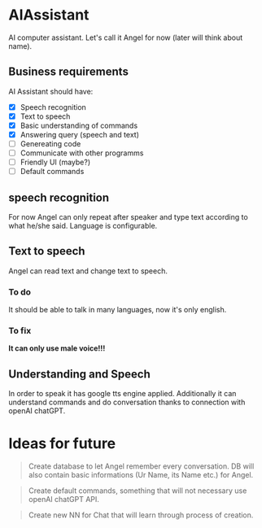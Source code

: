 # AIAssistant
AI computer assistant. 
Let's call it Angel for now (later will think about name).

##  Business requirements 
AI Assistant should have:
 * [x] Speech recognition
 * [x] Text to speech
 * [x] Basic understanding of commands
 * [x] Answering query (speech and text)
 * [ ] Genereating code
 * [ ] Communicate with other programms
 * [ ] Friendly UI (maybe?)
 * [ ] Default commands

## speech recognition

For now Angel can only repeat after speaker and type text according to what he/she said.
Language is configurable.

## Text to speech
Angel can read text and change text to speech. 
### To do
It should be able to talk in many languages, now it's only english.
### To fix
**It can only use male voice!!!**

## Understanding and Speech
In order to speak it has google tts engine applied. Additionally it can understand commands and do conversation thanks to connection with openAI chatGPT. 

# Ideas for future
> Create database to let Angel remember every conversation. DB will also contain basic informations (Ur Name, its Name etc.) for Angel.

> Create default commands, something that will not necessary use openAI chatGPT API. 

> Create new NN for Chat that will learn through process of creation.
